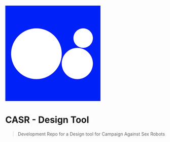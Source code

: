 ![CASR](./shared/casr-icon.png)
# CASR - Design Tool

> Development Repo for a Design tool for Campaign Against Sex Robots
